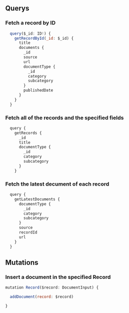 ## Querys


### Fetch a record by ID
```js
  query($_id: ID!) {
    getRecordById(_id: $_id) {
      title
      documents {
        _id
        source
        url
        documentType {
          _id
          category
          subcategory
        }
        publishedDate
      }
    }
  }
```

### Fetch all of the records and the specified fields

```js
  query {
    getRecords {
      _id
      title
      documentType {
        _id
        category
        subcategory
      }
    }
```

### Fetch the latest decument of each record
```js
  query {
    getLatestDocuments {
      documentType {
        _id
        category
        subcategory
      }
      source
      recordId
      url
    }
  }
```

## Mutations

### Insert a document in the specified Record
```js
mutation Record($record: DocumentInput) {

  addDocument(record: $record)

}
```